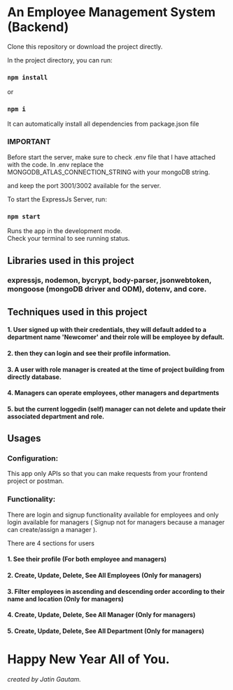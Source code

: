 # An Employee Management System (Backend)

Clone this repository or download the project directly.

In the project directory, you can run:

### `npm install` 
or 
### `npm i`

It can automatically install all dependencies from package.json file

### IMPORTANT
Before start the server, make sure to check .env file that I have attached with the code.
In .env replace the MONGODB_ATLAS_CONNECTION_STRING with your mongoDB string.

and keep the port 3001/3002 available for the server.

To start the ExpressJs Server, run:

### `npm start`

Runs the app in the development mode.\
Check your terminal to see running status.

## Libraries used in this project

### expressjs, nodemon, bycrypt, body-parser, jsonwebtoken, mongoose (mongoDB driver and ODM), dotenv, and core.

## Techniques used in this project

#### 1. User signed up with their credentials, they will default added to a department name 'Newcomer' and their role will be employee by default.
#### 2. then they can login and see their profile information.
#### 3. A user with role manager is created at the time of project building from directly database.
#### 4. Managers can operate employees, other managers and departments
#### 5. but the current loggedin (self) manager can not delete and update their associated department and role.


## Usages
### Configuration:

This app only APIs so that you can make requests from your frontend project or postman.

### Functionality:
There are login and signup functionality available for employees and only login available for managers ( Signup not for managers because a manager can create/assign a manager ).

There are 4 sections for users
#### 1. See their profile (For both employee and managers)
#### 2. Create, Update, Delete, See All Employees (Only for managers)
#### 3. Filter employees in ascending and descending order according to their name and location (Only for managers)
#### 4. Create, Update, Delete, See All Manager (Only for managers)
#### 5. Create, Update, Delete, See All Department (Only for managers)
#
# Happy New Year All of You.
###### created by Jatin Gautam.
